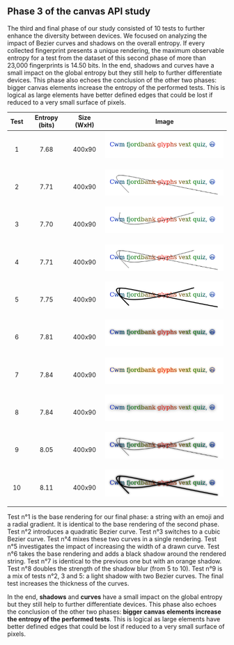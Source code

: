 ## Phase 3 of the canvas API study

The third and final phase of our study consisted of 10 tests to further enhance the diversity between devices.
We focused on analyzing the impact of Bezier curves and shadows on the overall entropy.
If every collected fingerprint presents a unique rendering, the maximum observable entropy for a test from the dataset of this second phase of more than 23,000 fingerprints is 14.50 bits.
In the end, shadows and curves have a small impact on the global entropy but they still help to further differentiate devices.
This phase also echoes the conclusion of the other two phases: bigger canvas elements increase the entropy of the performed tests. 
This is logical as large elements have better defined edges that could be lost if reduced to a very small surface of pixels.

| Test | Entropy (bits) | Size (WxH)| Image |
| :-----: |:-------------:| :-----: | :-----: |
| 1  | 7.68 | 400x90| ![](images/can1.png)  |
| 2  | 7.71 | 400x90| ![](images/can2.png)  |
| 3  | 7.70 | 400x90| ![](images/can3.png)  |
| 4  | 7.71 | 400x90| ![](images/can4.png)  |
| 5  | 7.75 | 400x90| ![](images/can5.png)  |
| 6  | 7.81 | 400x90| ![](images/can6.png)  |
| 7  | 7.84 | 400x90| ![](images/can7.png)  |
| 8  | 7.84 | 400x90| ![](images/can8.png)  |
| 9  | 8.05 | 400x90| ![](images/can9.png)  |
| 10 | 8.11 | 400x90| ![](images/can10.png)  |

Test n°1 is the base rendering for our final phase: a string with an emoji and a radial gradient.
It is identical to the base rendering of the second phase.
Test n°2 introduces a quadratic Bezier curve.
Test n°3 switches to a cubic Bezier curve.
Test n°4 mixes these two curves in a single rendering.
Test n°5 investigates the impact of increasing the width of a drawn curve.
Test n°6 takes the base rendering and adds a black shadow around the rendered string.
Test n°7 is identical to the previous one but with an orange shadow.
Test n°8 doubles the strength of the shadow blur (from 5 to 10).
Test n°9 is a mix of tests n°2, 3 and 5: a light shadow with two Bezier curves.
The final test increases the thickness of the curves.

In the end, **shadows** and **curves** have a small impact on the global entropy but they still help to further differentiate devices.
This phase also echoes the conclusion of the other two phases: **bigger canvas elements increase the entropy of the performed tests**. 
This is logical as large elements have better defined edges that could be lost if reduced to a very small surface of pixels.
